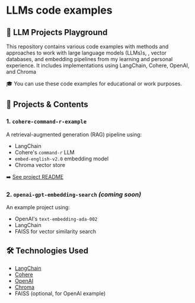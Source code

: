 # LLMs code examples

## 🚀 LLM Projects Playground
This repository contains various code examples with methods and approaches to work with large language models (LLMs)s, , vector databases, and embedding pipelines from my learning and personal experience.
It includes implementations using LangChain, Cohere, OpenAI, and Chroma

🎓 You can use these code examples for educational or work purposes.

## 📁 Projects & Contents

### 1. `cohere-command-r-example`
A retrieval-augmented generation (RAG) pipeline using:
- LangChain
- Cohere's `command-r` LLM
- `embed-english-v2.0` embedding model
- Chroma vector store

➡️ [See project README](./cohere-command-r-example/README.md)

### 2. `openai-gpt-embedding-search` *(coming soon)*
An example project using:
- OpenAI's `text-embedding-ada-002`
- LangChain
- FAISS for vector similarity search


## 🛠️ Technologies Used

- [LangChain](https://www.langchain.com/)
- [Cohere](https://cohere.com/)
- [OpenAI](https://openai.com/)
- [Chroma](https://www.trychroma.com/)
- FAISS (optional, for OpenAI example)
